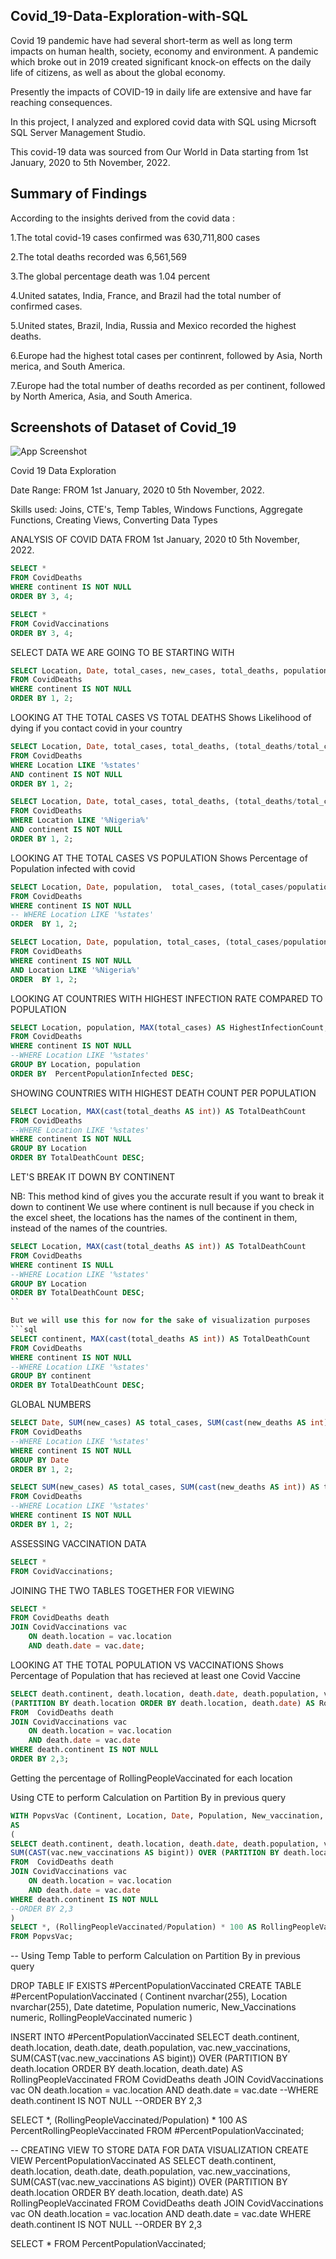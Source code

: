 
## Covid_19-Data-Exploration-with-SQL

Covid 19 pandemic have had several short-term as well as long term impacts on human health, society, economy and environment. A pandemic which broke out in 2019 created significant knock-on effects on the daily life of citizens, as well as about the global economy.

Presently the impacts of COVID-19 in daily life are extensive and have far reaching consequences.

In this project, I analyzed and explored covid data with SQL using Micrsoft SQL Server Management Studio.

This covid-19 data was sourced from Our World in Data starting from 1st January, 2020 to 5th November, 2022.
## Summary of Findings

According to the insights derived from the covid data :

1.The total covid-19 cases confirmed was 630,711,800 cases

2.The total deaths recorded was 6,561,569

3.The global percentage death was 1.04 percent

4.United satates, India, France, and Brazil had the total number of confirmed cases.

5.United states, Brazil, India, Russia and Mexico recorded the highest deaths.

6.Europe had the highest total cases per continrent, followed by Asia, North merica, and South America.

7.Europe had the total number of deaths recorded as per continent, followed by North America, Asia, and South America.
## Screenshots of Dataset of Covid_19

![App Screenshot](https://github.com/Sunilpal9401/Covid_19-Data-Exploration-with-SQL/blob/main/Data%20Snapshot/1.jpg?raw=true)



Covid 19 Data Exploration 

Date Range: FROM 1st January, 2020 t0 5th November, 2022.

Skills used: Joins, CTE's, Temp Tables, Windows Functions, Aggregate Functions, Creating Views, Converting Data Types


ANALYSIS OF COVID DATA FROM 1st January, 2020 t0 5th November, 2022.
```sql
SELECT *
FROM CovidDeaths
WHERE continent IS NOT NULL
ORDER BY 3, 4;
```
```sql
SELECT *
FROM CovidVaccinations
ORDER BY 3, 4;
```

SELECT DATA WE ARE GOING TO BE STARTING WITH
```sql
SELECT Location, Date, total_cases, new_cases, total_deaths, population
FROM CovidDeaths
WHERE continent IS NOT NULL
ORDER BY 1, 2;
```


LOOKING AT THE TOTAL CASES VS TOTAL DEATHS
Shows Likelihood of dying if you contact covid in your country
```sql
SELECT Location, Date, total_cases, total_deaths, (total_deaths/total_cases) * 100 AS DeathPercentage
FROM CovidDeaths
WHERE Location LIKE '%states'
AND continent IS NOT NULL
ORDER BY 1, 2;
```
```sql
SELECT Location, Date, total_cases, total_deaths, (total_deaths/total_cases) * 100 AS DeathPercentage
FROM CovidDeaths
WHERE Location LIKE '%Nigeria%'
AND continent IS NOT NULL
ORDER BY 1, 2;
```

LOOKING AT THE TOTAL CASES VS POPULATION
Shows Percentage of Population infected with covid
```sql
SELECT Location, Date, population,  total_cases, (total_cases/population) * 100  AS PercentPopulationInfected
FROM CovidDeaths
WHERE continent IS NOT NULL
-- WHERE Location LIKE '%states'
ORDER  BY 1, 2;
```
```sql
SELECT Location, Date, population, total_cases, (total_cases/population) * 100  AS PercentPopulationInfected
FROM CovidDeaths
WHERE continent IS NOT NULL
AND Location LIKE '%Nigeria%'
ORDER  BY 1, 2;
```

LOOKING AT COUNTRIES WITH HIGHEST INFECTION RATE COMPARED TO POPULATION
```sql
SELECT Location, population, MAX(total_cases) AS HighestInfectionCount, MAX((total_cases/population)) * 100 AS PercentPopulationInfected 
FROM CovidDeaths
WHERE continent IS NOT NULL
--WHERE Location LIKE '%states'
GROUP BY Location, population
ORDER BY  PercentPopulationInfected DESC;
```

SHOWING COUNTRIES WITH HIGHEST DEATH COUNT PER POPULATION
```sql
SELECT Location, MAX(cast(total_deaths AS int)) AS TotalDeathCount
FROM CovidDeaths
--WHERE Location LIKE '%states'
WHERE continent IS NOT NULL
GROUP BY Location
ORDER BY TotalDeathCount DESC;
```

LET'S BREAK IT DOWN BY CONTINENT

NB:
This method kind of gives you the accurate result if you want to break it down to continent
We use where continent is null because if you check in the excel sheet, the locations has the names of the continent in them, 
instead of the names of the countries.
```sql
SELECT Location, MAX(cast(total_deaths AS int)) AS TotalDeathCount
FROM CovidDeaths
WHERE continent IS NULL
--WHERE Location LIKE '%states'
GROUP BY Location
ORDER BY TotalDeathCount DESC;
``

But we will use this for now for the sake of visualization purposes
```sql
SELECT continent, MAX(cast(total_deaths AS int)) AS TotalDeathCount
FROM CovidDeaths
WHERE continent IS NOT NULL
--WHERE Location LIKE '%states'
GROUP BY continent
ORDER BY TotalDeathCount DESC;
```

GLOBAL NUMBERS
```sql
SELECT Date, SUM(new_cases) AS total_cases, SUM(cast(new_deaths AS int)) AS total_deaths, SUM(cast(new_deaths AS int))/SUM(new_cases) * 100 AS DeathPercentage
FROM CovidDeaths
--WHERE Location LIKE '%states'
WHERE continent IS NOT NULL
GROUP BY Date
ORDER BY 1, 2;
```
```sql
SELECT SUM(new_cases) AS total_cases, SUM(cast(new_deaths AS int)) AS total_deaths, SUM(cast(new_deaths AS int))/SUM(new_cases) * 100 AS DeathPercentage
FROM CovidDeaths
--WHERE Location LIKE '%states'
WHERE continent IS NOT NULL
ORDER BY 1, 2;
```

ASSESSING VACCINATION DATA
```sql
SELECT *
FROM CovidVaccinations;
```

JOINING THE TWO TABLES TOGETHER FOR VIEWING
```sql
SELECT * 
FROM CovidDeaths death
JOIN CovidVaccinations vac
	ON death.location = vac.location
	AND death.date = vac.date;
```

LOOKING AT THE TOTAL POPULATION VS VACCINATIONS
Shows Percentage of Population that has recieved at least one Covid Vaccine
```sql
SELECT death.continent, death.location, death.date, death.population, vac.new_vaccinations, SUM(CAST(vac.new_vaccinations AS bigint)) OVER 
(PARTITION BY death.location ORDER BY death.location, death.date) AS RollingPeopleVaccinated
FROM  CovidDeaths death
JOIN CovidVaccinations vac
	ON death.location = vac.location
	AND death.date = vac.date
WHERE death.continent IS NOT NULL
ORDER BY 2,3;
```

Getting the percentage of RollingPeopleVaccinated for each location

Using CTE to perform Calculation on Partition By in previous query
```sql
WITH PopvsVac (Continent, Location, Date, Population, New_vaccination, RollingPeopleVaccinated)
AS
(
SELECT death.continent, death.location, death.date, death.population, vac.new_vaccinations,
SUM(CAST(vac.new_vaccinations AS bigint)) OVER (PARTITION BY death.location ORDER BY death.location, death.date) AS RollingPeopleVaccinated
FROM  CovidDeaths death
JOIN CovidVaccinations vac
	ON death.location = vac.location
	AND death.date = vac.date
WHERE death.continent IS NOT NULL
--ORDER BY 2,3
)
SELECT *, (RollingPeopleVaccinated/Population) * 100 AS RollingPeopleVaccinatedPercentage
FROM PopvsVac;
```


-- Using Temp Table to perform Calculation on Partition By in previous query

DROP TABLE IF EXISTS  #PercentPopulationVaccinated
CREATE TABLE #PercentPopulationVaccinated
(
Continent nvarchar(255),
Location nvarchar(255),
Date datetime,
Population numeric,
New_Vaccinations numeric,
RollingPeopleVaccinated numeric
)

INSERT INTO #PercentPopulationVaccinated
SELECT death.continent, death.location, death.date, death.population, vac.new_vaccinations, 
SUM(CAST(vac.new_vaccinations AS bigint)) OVER (PARTITION BY death.location ORDER BY death.location, death.date) AS RollingPeopleVaccinated
FROM  CovidDeaths death
JOIN CovidVaccinations vac
	ON death.location = vac.location
	AND death.date = vac.date
--WHERE death.continent IS NOT NULL
--ORDER BY 2,3

SELECT *, (RollingPeopleVaccinated/Population) * 100 AS PercentRollingPeopleVaccinated
FROM #PercentPopulationVaccinated;



-- CREATING VIEW TO STORE DATA FOR DATA VISUALIZATION
CREATE VIEW PercentPopulationVaccinated AS
SELECT death.continent, death.location, death.date, death.population, vac.new_vaccinations, SUM(CAST(vac.new_vaccinations AS bigint)) OVER 
(PARTITION BY death.location ORDER BY death.location, death.date) AS RollingPeopleVaccinated
FROM  CovidDeaths death
JOIN CovidVaccinations vac
	ON death.location = vac.location
	AND death.date = vac.date
WHERE death.continent IS NOT NULL
--ORDER BY 2,3

SELECT *
FROM PercentPopulationVaccinated;












